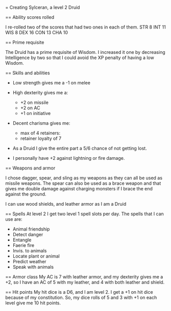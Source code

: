 = Creating Sylceran, a level 2 Druid

== Ability scores rolled

I re-rolled two of the scores that had two ones in each of them.
STR 8
INT 11
WIS 8
DEX 16
CON 13
CHA 10

== Prime requisite

The Druid has a prime requisite of Wisdom.  I increased it one by decreasing Intelligence by two so that I could avoid the XP penalty of having a low Wisdom.

== Skills and abilities

 - Low strength gives me a -1 on melee
 - High dexterity gives me a:
    - +2 on missile 
    - +2 on AC 
    - +1 on initiative
 - Decent charisma gives me:
    - max of 4 retainers:
    - retainer loyalty of 7

 - As a Druid I give the entire part a 5/6 chance of not getting lost.
 - I personally have +2 against lightning or fire damage.

== Weapons and armor

I chose dagger, spear, and sling as my weapons as they can all be used
as missile weapons.  The spear can also be used as a brace weapon and
that gives me double damage against charging monsters if I brace the
end against the ground.

I can use wood shields, and leather armor as I am a Druid

== Spells
At level 2 I get two level 1 spell slots per day.  The spells that I can use are:

 - Animal friendship 
 - Detect danger
 - Entangle
 - Faerie fire
 - Invis. to animals
 - Locate plant or animal
 - Predict weather
 - Speak with animals

== Armor class
My AC is 7 with leather armor, and my dexterity gives me a +2, so I
have an AC of 5 with my leather, and 4 with both leather and shield.

== Hit points
My hit dice is a D6, and I am level 2.  I get a +1 on hit dice
because of my constitution.  So, my dice rolls of 5 and 3 with +1 on
each level give me 10 hit points.
